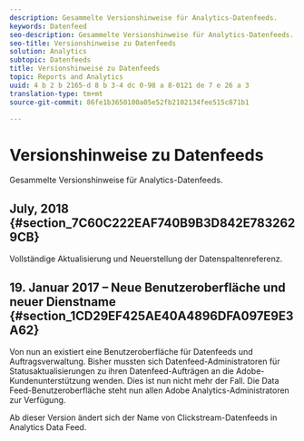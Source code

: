 ```yaml
---
description: Gesammelte Versionshinweise für Analytics-Datenfeeds.
keywords: Datenfeed
seo-description: Gesammelte Versionshinweise für Analytics-Datenfeeds.
seo-title: Versionshinweise zu Datenfeeds
solution: Analytics
subtopic: Datenfeeds
title: Versionshinweise zu Datenfeeds
topic: Reports and Analytics
uuid: 4 b 2 b 2165-d 8 b 3-4 dc 0-98 a 8-0121 de 7 e 26 a 3
translation-type: tm+mt
source-git-commit: 86fe1b3650100a05e52fb2102134fee515c871b1

---
```



# Versionshinweise zu Datenfeeds

Gesammelte Versionshinweise für Analytics-Datenfeeds.

## July, 2018 {#section_7C60C222EAF740B9B3D842E7832629CB}

Vollständige Aktualisierung und Neuerstellung der Datenspaltenreferenz.

## 19. Januar 2017 – Neue Benutzeroberfläche und neuer Dienstname {#section_1CD29EF425AE40A4896DFA097E9E3A62}

Von nun an existiert eine Benutzeroberfläche für Datenfeeds und Auftragsverwaltung. Bisher mussten sich Datenfeed-Administratoren für Statusaktualisierungen zu ihren Datenfeed-Aufträgen an die Adobe-Kundenunterstützung wenden. Dies ist nun nicht mehr der Fall. Die Data Feed-Benutzeroberfläche steht nun allen Adobe Analytics-Administratoren zur Verfügung.

Ab dieser Version ändert sich der Name von Clickstream-Datenfeeds in Analytics Data Feed.
